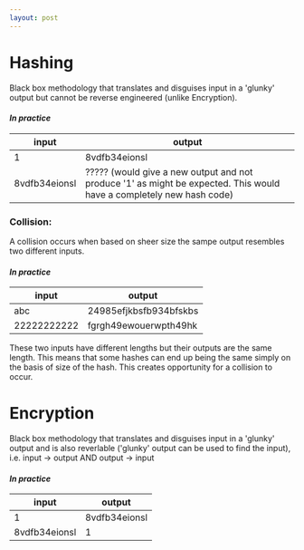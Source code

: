 ```yaml
---
layout: post
---
```


# Hashing

Black box methodology that translates and disguises input in a 'glunky' output but cannot be reverse engineered (unlike Encryption).


#### *In practice*

| input         | output        |
|---------------|---------------|
| 1             | 8vdfb34eionsl |
| 8vdfb34eionsl | ????? (would give a new output and not produce '1' as might be expected. This would have a completely new hash code)         |




### Collision:
A collision occurs when based on sheer size the sampe output resembles two different inputs.

#### *In practice*

| input       | output                 |
|-------------|------------------------|
| abc         | 24985efjkbsfb934bfskbs |
| 22222222222 | fgrgh49ewouerwpth49hk  |

These two inputs have different lengths but their outputs are the same length. This means that some hashes can end up being the same simply on the basis of size of the hash. This creates opportunity for a collision to occur.




# Encryption 

Black box methodology that translates and disguises input in a 'glunky' output and is also reverlable ('glunky' output can be used to find the input), i.e. input -> output AND output -> input


#### *In practice*

| input         | output        |
|---------------|---------------|
| 1             | 8vdfb34eionsl |
| 8vdfb34eionsl | 1             |


